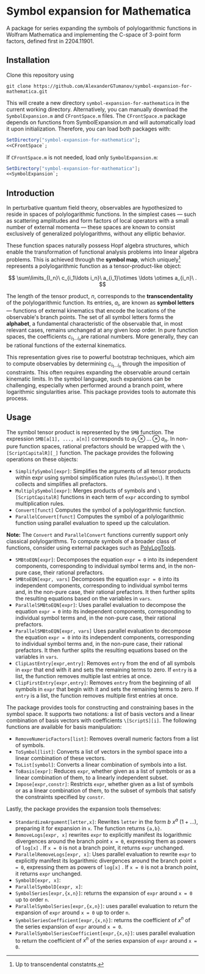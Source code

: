 # Symbol expansion for Mathematica
A package for series expanding the symbols of polylogarithmic functions in Wolfram Mathematica and implementing the C-space of 3-point form factors, defined first in 2204.11901.
## Installation
Clone this repository using
```console
git clone https://github.com/AlexanderGTumanov/symbol-expansion-for-mathematica.git
```
This will create a new directory ``symbol-expansion-for-mathematica`` in the current working directory. Alternatively, you can manually download the ``SymbolExpansion.m`` and  ``CFrontSpace.m`` files. The ``CFrontSpace.m`` package depends on functions from SymbolExpansion.m and will automatically load it upon initialization. Therefore, you can load both packages with:
```mathematica
SetDirectory["symbol-expansion-for-mathematica"];
<<CFrontSpace`;
```
If ``CFrontSpace.m`` is not needed, load only ``SymbolExpansion.m``:
```mathematica
SetDirectory["symbol-expansion-for-mathematica"];
<<SymbolExpansion`;
```
## Introduction
In perturbative quantum field theory, observables are hypothesized to reside in spaces of polylogarithmic functions. In the simplest cases — such as scattering amplitudes and form factors of local operators with a small number of external momenta — these spaces are known to consist exclusively of generalized polylogarithms, without any elliptic behavior.

These function spaces naturally possess Hopf algebra structures, which enable the transformation of functional analysis problems into linear algebra problems. This is achieved through the **symbol map**, which uniquely[^1] represents a polylogarithmic function as a tensor-product-like object:

$$
\sum\limits_{I_n}\ c_{i_1\ldots i_n}\ a_{i_1}\otimes \ldots \otimes a_{i_n}\ .
$$

The length of the tensor product, $n$, corresponds to the **transcendentality** of the polylogarithmic function. Its entries, $a_i$​, are known as **symbol letters** — functions of external kinematics that encode the locations of the observable's branch points. The set of all symbol letters forms the **alphabet**, a fundamental characteristic of the observable that, in most relevant cases, remains unchanged at any given loop order. In pure function spaces, the coefficients $c_{i_1\ldots i_n}$​​ are rational numbers. More generally, they can be rational functions of the external kinematics.

This representation gives rise to powerful bootstrap techniques, which aim to compute observables by determining $c_{i_1\ldots i_n}$ through the imposition of constraints. This often requires expanding the observable around certain kinematic limits. In the symbol language, such expansions can be challenging, especially when performed around a branch point, where logarithmic singularities arise. This package provides tools to automate this process.

## Usage
The symbol tensor product is represented by the ``SMB`` function. The expression ``SMB[a[1], ..., a[n]]`` corresponds to $a_1\otimes\ldots\otimes a_n$. In non-pure function spaces, rational prefactors should be wrapped with the ``\[ScriptCapitalR][_]`` function. The package provides the following operations on these objects:

* ``SimplifySymbol[expr]``: Simplifies the arguments of all tensor products within expr using symbol simplification rules (``RulesSymbol``). It then collects and simplifies all prefactors.
* ``MultiplySymbol[expr]``: Merges products of symbols and ``\[ScriptCapitalR]`` functions in each term of ``expr`` according to symbol multiplication rules.
* ``Convert[funct]`` Computes the symbol of a polylogarithmic function.
* ``ParallelConvert[funct]`` Computes the symbol of a polylogarithmic function using parallel evaluation to speed up the calculation.

**Note:** The ``Convert`` and ``ParallelConvert`` functions currently support only classical polylogarithms. To compute symbols of a broader class of functions, consider using external packages such as [PolyLogTools](https://gitlab.com/pltteam/plt).

* ``SMBtoEQN[expr]``: Decomposes the equation ``expr = 0`` into its independent components, corresponding to individual symbol terms and, in the non-pure case, their rational prefactors.
* ``SMBtoEQN[expr, vars]`` Decomposes the equation ``expr = 0`` into its independent components, corresponding to individual symbol terms and, in the non-pure case, their rational prefactors. It then further splits the resulting equations based on the variables in ``vars``.
* ``ParallelSMBtoEQN[expr]``: Uses parallel evaluation to decompose the equation ``expr = 0`` into its independent components, corresponding to individual symbol terms and, in the non-pure case, their rational prefactors.
* ``ParallelSMBtoEQN[expr, vars]`` Uses parallel evaluation to decompose the equation ``expr = 0`` into its independent components, corresponding to individual symbol terms and, in the non-pure case, their rational prefactors. It then further splits the resulting equations based on the variables in ``vars``.
* ``ClipLastEntry[expr,entry]``: Removes ``entry`` from the end of all symbols in ``expr`` that end with it and sets the remaining terms to zero. If ``entry`` is a list, the function removes multiple last entries at once.
* ``ClipFirstEntry[expr,entry]``: Removes ``entry`` from the beginning of all symbols in ``expr`` that begin with it and sets the remaining terms to zero. If ``entry`` is a list, the function removes multiple first entries at once.

The package provides tools for constructing and constraining bases in the symbol space. It supports two notations: a list of basis vectors and a linear combination of basis vectors with coefficients ``\[ScriptS][i]``. The following functions are available for basis manipulation:

* ``RemoveNumericFactors[list]``: Removes overall numeric factors from a list of symbols.
* ``ToSymbol[list]``: Converts a list of vectors in the symbol space into a linear combination of these vectors.
* ``ToList[symbol]``: Converts a linear combination of symbols into a list.
* ``ToBasis[expr]``: Reduces ``expr``, whether given as a list of symbols or as a linear combination of them, to a linearly independent subset.
* ``Impose[expr,constr]``: Restricts ``expr``, whether given as a list of symbols or as a linear combination of them, to the subset of symbols that satisfy the constraints specified by ``constr``.

Lastly, the package provides the expansion tools themselves:

* ``StandardizeArgument[letter,x]``: Rewrites ``letter`` in the form $b\ x^a\ (1 + \ldots)$, preparing it for expansion in ``x``. The function returns ``{a,b}``.
* ``RemoveLogs[expr, x]`` rewrites ``expr`` to explicitly manifest its logarithmic divergences around the branch point ``x = 0``, expressing them as powers of ``log[x]`` . If ``x = 0`` is not a branch point, it returns ``expr`` unchanged.
* ``ParallelRemoveLogs[expr, x]``: Uses parallel evaluation to rewrite ``expr`` to explicitly manifest its logarithmic divergences around the branch point ``x = 0``, expressing them as powers of ``log[x]`` . If ``x = 0`` is not a branch point, it returns ``expr`` unchanged.
* ``SymbolD[expr, x]``:
* ``ParallelSymbolD[expr, x]``:
* ``SymbolSeries[expr,{x,n}]``: returns the expansion of ``expr`` around ``x = 0`` up to order ``n``.
* ``ParallelSymbolSeries[expr,{x,n}]``: uses parallel evaluation to return the expansion of ``expr`` around ``x = 0`` up to order ``n``.
* ``SymbolSeriesCoefficient[expr,{x,n}]``: returns the coefficient of $x^n$ of the series expansion of ``expr`` around ``x = 0``.
* ``ParallelSymbolSeriesCoefficient[expr,{x,n}]``: uses parallel evaluation to return the coefficient of $x^n$ of the series expansion of ``expr`` around ``x = 0``.

[^1]: Up to transcendental constatnts.
